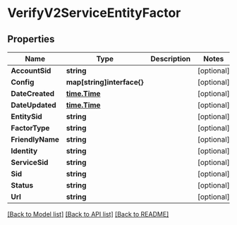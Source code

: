 # VerifyV2ServiceEntityFactor

## Properties

Name | Type | Description | Notes
------------ | ------------- | ------------- | -------------
**AccountSid** | **string** |  | [optional] 
**Config** | **map[string]interface{}** |  | [optional] 
**DateCreated** | [**time.Time**](time.Time.md) |  | [optional] 
**DateUpdated** | [**time.Time**](time.Time.md) |  | [optional] 
**EntitySid** | **string** |  | [optional] 
**FactorType** | **string** |  | [optional] 
**FriendlyName** | **string** |  | [optional] 
**Identity** | **string** |  | [optional] 
**ServiceSid** | **string** |  | [optional] 
**Sid** | **string** |  | [optional] 
**Status** | **string** |  | [optional] 
**Url** | **string** |  | [optional] 

[[Back to Model list]](../README.md#documentation-for-models) [[Back to API list]](../README.md#documentation-for-api-endpoints) [[Back to README]](../README.md)



